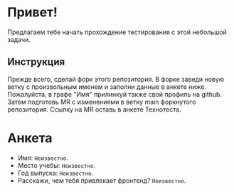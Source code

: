 # Привет!
Предлагаем тебе начать прохождение тестирования с этой небольшой задачи.

## Инструкция
Прежде всего, сделай форк этого репозитория.
В форке заведи новую ветку с произвольным именем и заполни данные в анкете ниже.
Пожалуйста, в графе "Имя" прилинкуй также свой профиль на github.
Затем подготовь MR с изменениями в ветку main форкнутого репозитория.
Ссылку на MR оставь в анкете Технотеста.

# Анкета
* Имя: `Неизвестно`.
* Место учебы: `Неизвестно`.
* Год выпуска: `Неизвестно`.
* Расскажи, чем тебя привлекает фронтенд? `Неизвестно`.
